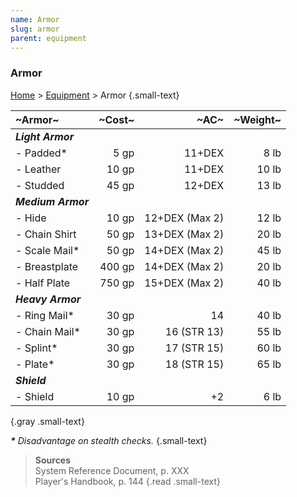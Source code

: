 ```yaml
---
name: Armor
slug: armor
parent: equipment
---
```

### Armor
[Home](dm-operations-center) > [Equipment](equipment) > Armor {.small-text}

| ~Armor~            | ~Cost~ |           ~AC~ | ~Weight~ |
| :----------------- | -----: | -------------: | -------: |
| ***Light Armor***                                    ||||
| - Padded*          |   5 gp |         11+DEX |     8 lb |
| - Leather          |  10 gp |         11+DEX |    10 lb |
| - Studded          |  45 gp |         12+DEX |    13 lb |
| ***Medium Armor***                                   ||||
| - Hide             |  10 gp | 12+DEX (Max 2) |    12 lb |
| - Chain Shirt      |  50 gp | 13+DEX (Max 2) |    20 lb |
| - Scale Mail*      |  50 gp | 14+DEX (Max 2) |    45 lb |
| - Breastplate      | 400 gp | 14+DEX (Max 2) |    20 lb |
| - Half Plate       | 750 gp | 15+DEX (Max 2) |    40 lb |
| ***Heavy Armor***                                    ||||
| - Ring Mail*       |  30 gp |             14 |    40 lb |
| - Chain Mail*      |  30 gp |    16 (STR 13) |    55 lb |
| - Splint*          |  30 gp |    17 (STR 15) |    60 lb |
| - Plate*           |  30 gp |    18 (STR 15) |    65 lb |
| ***Shield***                                         ||||
| - Shield           |  10 gp |             +2 |     6 lb |
{.gray .small-text}

***\*** Disadvantage on stealth checks.* {.small-text}

> **Sources** <br/>
> System Reference Document, p. XXX<br/>
> Player's Handbook, p. 144
{.read .small-text}